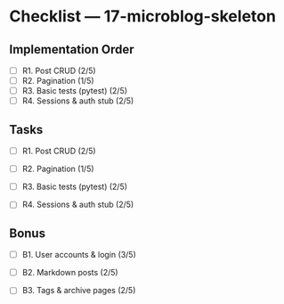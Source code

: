 # Checklist — 17-microblog-skeleton

## Implementation Order
- [ ] R1. Post CRUD (2/5)
- [ ] R2. Pagination (1/5)
- [ ] R3. Basic tests (pytest) (2/5)
- [ ] R4. Sessions & auth stub (2/5)

## Tasks

- [ ] R1. Post CRUD (2/5)

- [ ] R2. Pagination (1/5)

- [ ] R3. Basic tests (pytest) (2/5)

- [ ] R4. Sessions & auth stub (2/5)

## Bonus

- [ ] B1. User accounts & login (3/5)

- [ ] B2. Markdown posts (2/5)

- [ ] B3. Tags & archive pages (2/5)
